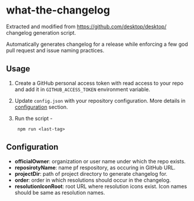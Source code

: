# what-the-changelog

Extracted and modified from https://github.com/desktop/desktop/ changelog generation script.

Automatically generates changelog for a release while enforcing a few god pull request and issue naming practices.

## Usage

1. Create a GitHub personal access token with read access to your repo and add it in `GITHUB_ACCESS_TOKEN` environment variable.
1. Update `config.json` with your repository configuration. More details in [configuration](#configuration) section.
1. Run the script -

        npm run <last-tag>


## Configuration

* **officialOwner**: organization or user name under which the repo exists.
* **reposirotyName**: name pf respository, as occuring in GitHub URL.
* **projectDir**: path of project directory to generate changelog for.
* **order**: order in which resolutions should occur in the changelog.
* **resolutionIconRoot**: root URL where resolution icons exist. Icon names should be same as resolution names.
